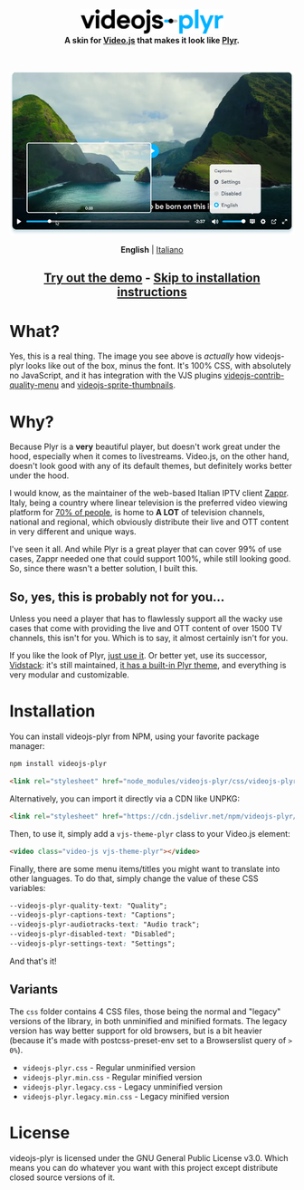 <div align="center">
    <picture>
        <source media="(prefers-color-scheme: dark)" srcset="logo-dark.svg" />
        <source media="(prefers-color-scheme: light)" srcset="logo-light.svg" />
        <img alt="videojs-plyr logo" src="logo-light.svg" width="50%" />
    </picture>
    <br>
    <b>A skin for <a href="https://videojs.com">Video.js</a> that makes it look like <a href="https://plyr.io">Plyr</a>.</b>
</div>
<br><br>

![Screenshot of Video.js with the videojs-plyr skin](screenshot.webp)

<div align="center">
    <b>English</b> | <a href="README-it.md">Italiano</a>
    <h2><a href="https://videojs-plyr.zappr.stream">Try out the demo</a> - <a href="#installation">Skip to installation instructions</a></h2>
</div>

# What?
Yes, this is a real thing. The image you see above is _actually_ how videojs-plyr looks like out of the box, minus the font. It's 100% CSS, with absolutely no JavaScript, and it has integration with the VJS plugins [videojs-contrib-quality-menu](https://github.com/videojs/videojs-contrib-quality-menu) and [videojs-sprite-thumbnails](https://github.com/phloxic/videojs-sprite-thumbnails).

# Why?
Because Plyr is a **very** beautiful player, but doesn't work great under the hood, especially when it comes to livestreams. Video.js, on the other hand, doesn't look good with any of its default themes, but definitely works better under the hood.

I would know, as the maintainer of the web-based Italian IPTV client [Zappr](https://github.com/ZapprTV/Zappr). Italy, being a country where linear television is the preferred video viewing platform for [70% of people](https://www.screenvoice.cz/en/news/linear-tv-still-outperforms-streaming-and-ott-in-europe/), is home to **A LOT** of television channels, national and regional, which obviously distribute their live and OTT content in very different and unique ways.

I've seen it all. And while Plyr is a great player that can cover 99% of use cases, Zappr needed one that could support 100%, while still looking good. So, since there wasn't a better solution, I built this.

## So, yes, this is probably not for you...
Unless you need a player that has to flawlessly support all the wacky use cases that come with providing the live and OTT content of over 1500 TV channels, this isn't for you. Which is to say, it almost certainly isn't for you.

If you like the look of Plyr, [just use it](https://github.com/sampotts/plyr). Or better yet, use its successor, [Vidstack](https://vidstack.io): it's still maintained, [it has a built-in Plyr theme](https://vidstack.io/player/demo/?layout=plyr&framework=react&view=player&config=%7B%22player%22%3A%7B%22src%22%3A%22https%3A%2F%2Ffiles.vidstack.io%2Fsprite-fight%2F720p.mp4%22%2C%22viewType%22%3A%22video%22%2C%22streamType%22%3A%22on-demand%22%2C%22logLevel%22%3A%22warn%22%2C%22crossOrigin%22%3Atrue%2C%22playsInline%22%3Atrue%2C%22title%22%3A%22Sprite+Fight%22%2C%22poster%22%3A%22https%3A%2F%2Ffiles.vidstack.io%2Fsprite-fight%2Fposter.webp%22%2C%22textTracks%22%3A%5B%7B%22src%22%3A%22https%3A%2F%2Ffiles.vidstack.io%2Fsprite-fight%2Fsubs%2Fenglish.vtt%22%2C%22label%22%3A%22English%22%2C%22language%22%3A%22en-US%22%2C%22kind%22%3A%22subtitles%22%2C%22type%22%3A%22vtt%22%2C%22default%22%3Atrue%7D%2C%7B%22src%22%3A%22https%3A%2F%2Ffiles.vidstack.io%2Fsprite-fight%2Fsubs%2Fspanish.vtt%22%2C%22label%22%3A%22Spanish%22%2C%22language%22%3A%22es-ES%22%2C%22kind%22%3A%22subtitles%22%2C%22type%22%3A%22vtt%22%7D%2C%7B%22src%22%3A%22https%3A%2F%2Ffiles.vidstack.io%2Fsprite-fight%2Fchapters.vtt%22%2C%22language%22%3A%22en-US%22%2C%22kind%22%3A%22chapters%22%2C%22type%22%3A%22vtt%22%2C%22default%22%3Atrue%7D%5D%7D%2C%22layout%22%3A%7B%22type%22%3A%22plyr%22%2C%22thumbnails%22%3A%22https%3A%2F%2Ffiles.vidstack.io%2Fsprite-fight%2Fthumbnails.vtt%22%7D%2C%22hls%22%3A%7B%7D%2C%22dash%22%3A%7B%7D%2C%22events%22%3A%5B%22can-play%22%5D%7D), and everything is very modular and customizable.

# Installation
You can install videojs-plyr from NPM, using your favorite package manager:
```sh
npm install videojs-plyr
```
```html
<link rel="stylesheet" href="node_modules/videojs-plyr/css/videojs-plyr.min.css">
```

Alternatively, you can import it directly via a CDN like UNPKG:
```html
<link rel="stylesheet" href="https://cdn.jsdelivr.net/npm/videojs-plyr/css/videojs-plyr.min.css">
```

Then, to use it, simply add a `vjs-theme-plyr` class to your Video.js element:
```html
<video class="video-js vjs-theme-plyr"></video>
```

Finally, there are some menu items/titles you might want to translate into other languages. To do that, simply change the value of these CSS variables:
```css
--videojs-plyr-quality-text: "Quality";
--videojs-plyr-captions-text: "Captions";
--videojs-plyr-audiotracks-text: "Audio track";
--videojs-plyr-disabled-text: "Disabled";
--videojs-plyr-settings-text: "Settings";
```

And that's it!

## Variants
The `css` folder contains 4 CSS files, those being the normal and "legacy" versions of the library, in both unminified and minified formats. The legacy version has way better support for old browsers, but is a bit heavier (because it's made with postcss-preset-env set to a Browserslist query of `> 0%`).

- `videojs-plyr.css` - Regular unminified version
- `videojs-plyr.min.css` - Regular minified version
- `videojs-plyr.legacy.css` - Legacy unminified version
- `videojs-plyr.legacy.min.css` - Legacy minified version

# License
videojs-plyr is licensed under the GNU General Public License v3.0. Which means you can do whatever you want with this project except distribute closed source versions of it.